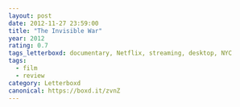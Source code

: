 ```yaml
---
layout: post 
date: 2012-11-27 23:59:00
title: "The Invisible War"
year: 2012
rating: 0.7
tags_letterboxd: documentary, Netflix, streaming, desktop, NYC
tags:
  - film
  - review
category: Letterboxd
canonical: https://boxd.it/zvnZ
---
```


